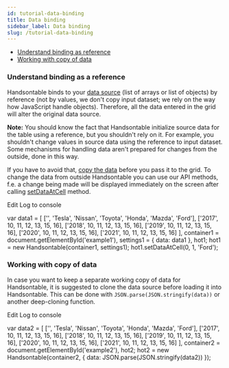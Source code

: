```yaml
---
id: tutorial-data-binding
title: Data binding
sidebar_label: Data binding
slug: /tutorial-data-binding
---
```


*   [Understand binding as reference](#page-reference)
*   [Working with copy of data](#page-copy)

### Understand binding as a reference

Handsontable binds to your [data source](https://handsontable.com/docs/8.2.0/tutorial-data-sources.html) (list of arrays or list of objects) by reference (not by values, we don't copy input dataset; we rely on the way how JavaScript handle objects). Therefore, all the data entered in the grid will alter the original data source.

**Note:** You should know the fact that Handsontable initialize source data for the table using a reference, but you shouldn't rely on it. For example, you shouldn't change values in source data using the reference to input dataset. Some mechanisms for handling data aren't prepared for changes from the outside, done in this way.

If you have to avoid that, [copy the data](#page-copy) before you pass it to the grid. To change the data from outside Handsontable you can use our API methods, f.e. a change being made will be displayed immediately on the screen after calling [setDataAtCell](https://handsontable.com/docs/8.2.0/Core.html#setDataAtCell) method.

Edit Log to console

var data1 = \[ \['', 'Tesla', 'Nissan', 'Toyota', 'Honda', 'Mazda', 'Ford'\], \['2017', 10, 11, 12, 13, 15, 16\], \['2018', 10, 11, 12, 13, 15, 16\], \['2019', 10, 11, 12, 13, 15, 16\], \['2020', 10, 11, 12, 13, 15, 16\], \['2021', 10, 11, 12, 13, 15, 16\] \], container1 = document.getElementById('example1'), settings1 = { data: data1 }, hot1; hot1 = new Handsontable(container1, settings1); hot1.setDataAtCell(0, 1, 'Ford');

### Working with copy of data

In case you want to keep a separate working copy of data for Handsontable, it is suggested to clone the data source before loading it into Handsontable. This can be done with `JSON.parse(JSON.stringify(data))` or another deep-cloning function.

Edit Log to console

var data2 = \[ \['', 'Tesla', 'Nissan', 'Toyota', 'Honda', 'Mazda', 'Ford'\], \['2017', 10, 11, 12, 13, 15, 16\], \['2018', 10, 11, 12, 13, 15, 16\], \['2019', 10, 11, 12, 13, 15, 16\], \['2020', 10, 11, 12, 13, 15, 16\], \['2021', 10, 11, 12, 13, 15, 16\] \], container2 = document.getElementById('example2'), hot2; hot2 = new Handsontable(container2, { data: JSON.parse(JSON.stringify(data2)) });

